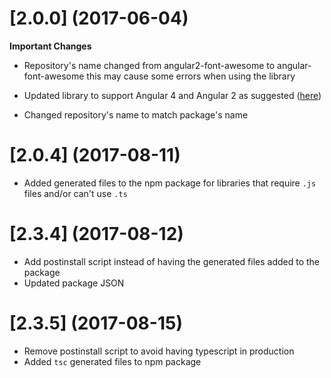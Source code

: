 # [2.0.0] (2017-06-04)

**Important Changes**
* Repository's name changed from angular2-font-awesome to angular-font-awesome this may cause some errors when using the library

* Updated library to support Angular 4 and Angular 2 as suggested ([here](https://github.com/baruchvlz/angular-font-awesome/issues/7))
* Changed repository's name to match package's name

# [2.0.4] (2017-08-11)

* Added generated files to the npm package for libraries that require `.js` files and/or can't use `.ts`

# [2.3.4] (2017-08-12)

* Add postinstall script instead of having the generated files added to the package
* Updated package JSON

# [2.3.5] (2017-08-15)

* Remove postinstall script to avoid having typescript in production
* Added `tsc` generated files to npm package
